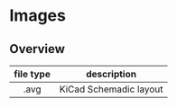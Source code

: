 # Images

## Overview
| file type | description |
|:---------:|:-----------:|
| .avg | KiCad Schemadic layout|
